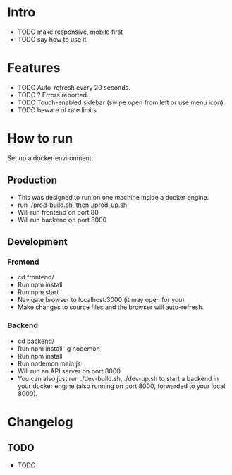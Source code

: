 # Intro

* TODO make responsive, mobile first
* TODO say how to use it

# Features

* TODO Auto-refresh every 20 seconds.
* TODO ? Errors reported.
* TODO Touch-enabled sidebar (swipe open from left or use menu icon).
* TODO beware of rate limits

# How to run

Set up a docker environment.

## Production

* This was designed to run on one machine inside a docker engine.
* run ./prod-build.sh, then ./prod-up.sh
* Will run frontend on port 80
* Will run backend on port 8000

## Development

### Frontend
* cd frontend/
* Run npm install
* Run npm start
* Navigate browser to localhost:3000 (it may open for you)
* Make changes to source files and the browser will auto-refresh.

### Backend
* cd backend/
* Run npm install -g nodemon
* Run npm install
* Run nodemon main.js
* Will run an API server on port 8000
* You can also just run ./dev-build.sh, ./dev-up.sh to start a backend in your docker engine (also running on port 8000, forwarded to your local 8000).

# Changelog

## TODO

* TODO
